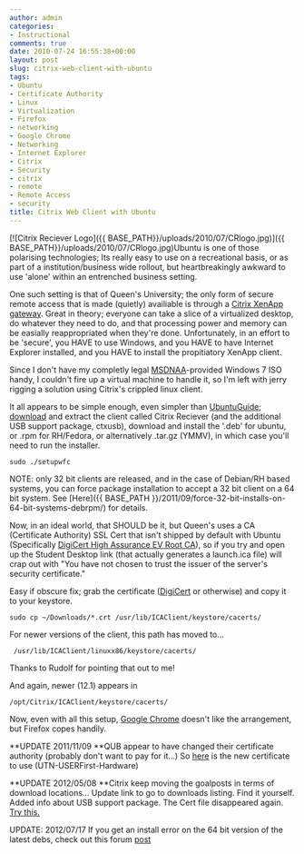 ```yaml
---
author: admin
categories:
- Instructional
comments: true
date: 2010-07-24 16:55:38+00:00
layout: post
slug: citrix-web-client-with-ubuntu
tags:
- Ubuntu
- Certificate Authority
- Linux
- Virtualization
- Firefox
- networking
- Google Chrome
- Networking
- Internet Explorer
- Citrix
- Security
- citrix
- remote
- Remote Access
- security
title: Citrix Web Client with Ubuntu
---
```



[![Citrix Reciever Logo]({{ BASE_PATH}}/uploads/2010/07/CRlogo.jpg)]({{ BASE_PATH}}/uploads/2010/07/CRlogo.jpg)Ubuntu is one of those polarising technologies; Its really easy to use on a recreational basis, or as part of a institution/business wide rollout, but heartbreakingly awkward to use 'alone' within an entrenched business setting.

One such setting is that of Queen's University; the only form of secure remote access that is made (quietly) availiable is through a [Citrix XenApp gateway](https://offcampus.qub.ac.uk/). Great in theory; everyone can take a slice of a virtualized desktop, do whatever they need to do, and that processing power and memory can be easially reappropriated when they're done. Unfortunately, in an effort to be 'secure', you HAVE to use Windows, and you HAVE to have Internet Explorer installed, and you HAVE to install the propitiatory XenApp client.

Since I don't have my completly legal [MSDNAA](http://msdn62.e-academy.com/elms/Storefront/Home.aspx?campus=quob_compsci)-provided Windows 7 ISO handy, I couldn't fire up a virtual machine to handle it, so I'm left with jerry rigging a solution using Citrix's crippled linux client.

It all appears to be simple enough, even simpler than [UbuntuGuide](http://ubuntuguide.org/wiki/Ubuntu:Feisty/CommercialApplications#How_to_Install_Citrix_ICAClient_10); [download](https://www.citrix.com/English/ss/downloads/index.asp) and extract the client called Citrix Reciever (and the additional USB support package, ctxusb), download and install the '.deb' for ubuntu, or .rpm for RH/Fedora, or alternatively .tar.gz (YMMV), in which case you'll need to run the installer.

`sudo ./setupwfc`

NOTE: only 32 bit clients are released, and in the case of Debian/RH based systems, you can force package installation to accept a 32 bit client on a 64 bit system. See [Here]({{ BASE_PATH }}/2011/09/force-32-bit-installs-on-64-bit-systems-debrpm/) for details.

Now, in an ideal world, that SHOULD be it, but Queen's uses a CA (Certificate Authority) SSL Cert that isn't shipped by default with Ubuntu (Specifically [DigiCert High Assurance EV Root CA](https://www.digicert.com/digicert-root-certificates.htm)), so if you try and open up the Student Desktop link (that actually generates a launch.ica file) will crap out with "You have not chosen to trust the issuer of the server's security certificate."

Easy if obscure fix; grab the certificate ([DigiCert](https://www.digicert.com/digicert-root-certificates.htm) or otherwise) and copy it to your keystore.

`sudo cp ~/Downloads/*.crt /usr/lib/ICAClient/keystore/cacerts/`

For newer versions of the client, this path has moved to...

` /usr/lib/ICAClient/linuxx86/keystore/cacerts/`

Thanks to Rudolf for pointing that out to me!

And again, newer (12.1) appears in

`/opt/Citrix/ICAClient/keystore/cacerts/`

Now, even with all this setup, [Google Chrome](http://www.google.com/chrome) doesn't like the arrangement, but Firefox copes handily.

**UPDATE 2011/11/09 **QUB appear to have changed their certificate authority (probably don't want to pay for it...) So [here](www.instantssl.com/ssl-certificate-support/cert_installation/UTN-USERFirst-Hardware.crt) is the new certificate to use (UTN-USERFirst-Hardware)

**UPDATE 2012/05/08 **Citrix keep moving the goalposts in terms of download locations... Update link to go to downloads listing. Find it yourself. Added info about USB support package. The Cert file disappeared again. [Try this.](http://bit.ly/IAcS63)

UPDATE: 2012/07/17 If you get an install error on the 64 bit version of the latest debs, check out this forum [post](http://forums.citrix.com/thread.jspa?threadID=306353&tstart=0)
